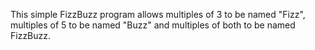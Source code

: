 This simple FizzBuzz program allows multiples of 3 to be named "Fizz", multiples of 5 to be named "Buzz" and multiples of both to be named FizzBuzz.
